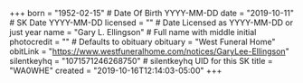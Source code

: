 +++
born = "1952-02-15"        # Date Of Birth YYYY-MM-DD
date = "2019-10-11"        # SK Date YYYY-MM-DD
licensed = ""    # Date Licensed as YYYY-MM-DD or just year
name = "Gary L. Ellingson"  # Full name with middle initial
photocredit = "" # Defaults to obituary
obituary = "West Funeral Home"
obitLink = "https://www.westfuneralhome.com/notices/GaryLee-Ellingson"
silentkeyhq = "1071571246268750" # silentkeyhq UID for this SK
title = "WA0WHE"
created = "2019-10-16T12:14:03-05:00"
+++
